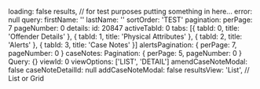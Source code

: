 loading: false
results, // for test purposes putting something in here...
error: null
query:
  firstName: ''
  lastName: ''
sortOrder: 'TEST'
pagination:
  perPage: 7
  pageNumber: 0
details:
  id: 20847
  activeTabId: 0
  tabs: [{ tabId: 0, title: 'Offender Details' }, { tabId: 1, title: 'Physical Attributes' }, { tabId: 2, title: 'Alerts' }, { tabId: 3, title: 'Case Notes' }]
  alertsPagination: { perPage: 7, pageNumber: 0 }
  caseNotes:
    Pagination: { perPage: 5, pageNumber: 0 }
    Query: {}
    viewId: 0
    viewOptions: ['LIST', 'DETAIL']
    amendCaseNoteModal: false
    caseNoteDetailId: null
  addCaseNoteModal: false
resultsView: 'List', // List or Grid
